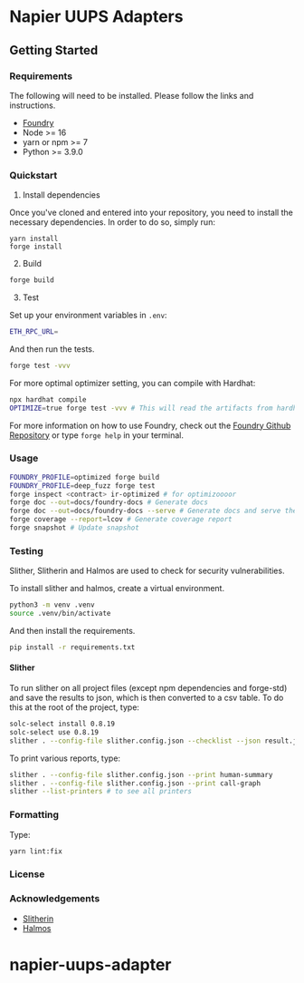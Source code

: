# Napier UUPS Adapters

## Getting Started

### Requirements

The following will need to be installed. Please follow the links and instructions.

- [Foundry](https://github.com/foundry-rs/foundry)
- Node >= 16
- yarn or npm >= 7
- Python >= 3.9.0

### Quickstart

1. Install dependencies

Once you've cloned and entered into your repository, you need to install the necessary dependencies. In order to do so, simply run:

```shell
yarn install
forge install
```

2. Build

```bash
forge build
```

3. Test

Set up your environment variables in `.env`:

```bash
ETH_RPC_URL=
```

And then run the tests.

```bash
forge test -vvv
```

For more optimal optimizer setting, you can compile with Hardhat:

```bash
npx hardhat compile
OPTIMIZE=true forge test -vvv # This will read the artifacts from hardhat with FFI and run the tests
```

For more information on how to use Foundry, check out the [Foundry Github Repository](https://github.com/foundry-rs/foundry/tree/master/forge) or type `forge help` in your terminal.

### Usage

```bash
FOUNDRY_PROFILE=optimized forge build
FOUNDRY_PROFILE=deep_fuzz forge test
forge inspect <contract> ir-optimized # for optimizoooor
forge doc --out=docs/foundry-docs # Generate docs
forge doc --out=docs/foundry-docs --serve # Generate docs and serve them on localhost:3000 (default)
forge coverage --report=lcov # Generate coverage report
forge snapshot # Update snapshot
```

### Testing

Slither, Slitherin and Halmos are used to check for security vulnerabilities.

To install slither and halmos, create a virtual environment.

```bash
python3 -m venv .venv
source .venv/bin/activate
```

And then install the requirements.

```bash
pip install -r requirements.txt
```

#### Slither

To run slither on all project files (except npm dependencies and forge-std) and save the results to json, which is then converted to a csv table. To do this at the root of the project, type:

```bash
solc-select install 0.8.19
solc-select use 0.8.19
slither . --config-file slither.config.json --checklist --json result.json
```

To print various reports, type:

```bash
slither . --config-file slither.config.json --print human-summary
slither . --config-file slither.config.json --print call-graph
slither --list-printers # to see all printers
```

### Formatting

Type:

```bash
yarn lint:fix
```

### License

### Acknowledgements

- [Slitherin](https://github.com/pessimistic-io/slitherin/tree/master)
- [Halmos](https://github.com/a16z/halmos)

# napier-uups-adapter

